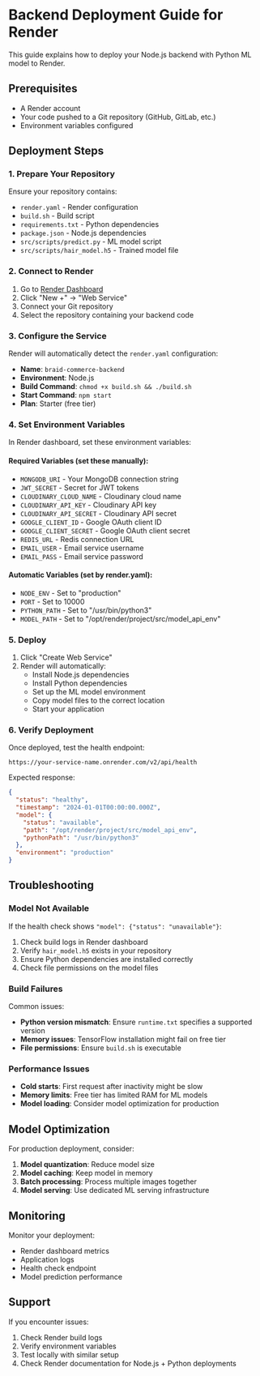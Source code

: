 # Backend Deployment Guide for Render

This guide explains how to deploy your Node.js backend with Python ML model to Render.

## Prerequisites

- A Render account
- Your code pushed to a Git repository (GitHub, GitLab, etc.)
- Environment variables configured

## Deployment Steps

### 1. Prepare Your Repository

Ensure your repository contains:

- `render.yaml` - Render configuration
- `build.sh` - Build script
- `requirements.txt` - Python dependencies
- `package.json` - Node.js dependencies
- `src/scripts/predict.py` - ML model script
- `src/scripts/hair_model.h5` - Trained model file

### 2. Connect to Render

1. Go to [Render Dashboard](https://dashboard.render.com/)
2. Click "New +" → "Web Service"
3. Connect your Git repository
4. Select the repository containing your backend code

### 3. Configure the Service

Render will automatically detect the `render.yaml` configuration:

- **Name**: `braid-commerce-backend`
- **Environment**: Node.js
- **Build Command**: `chmod +x build.sh && ./build.sh`
- **Start Command**: `npm start`
- **Plan**: Starter (free tier)

### 4. Set Environment Variables

In Render dashboard, set these environment variables:

#### Required Variables (set these manually):

- `MONGODB_URI` - Your MongoDB connection string
- `JWT_SECRET` - Secret for JWT tokens
- `CLOUDINARY_CLOUD_NAME` - Cloudinary cloud name
- `CLOUDINARY_API_KEY` - Cloudinary API key
- `CLOUDINARY_API_SECRET` - Cloudinary API secret
- `GOOGLE_CLIENT_ID` - Google OAuth client ID
- `GOOGLE_CLIENT_SECRET` - Google OAuth client secret
- `REDIS_URL` - Redis connection URL
- `EMAIL_USER` - Email service username
- `EMAIL_PASS` - Email service password

#### Automatic Variables (set by render.yaml):

- `NODE_ENV` - Set to "production"
- `PORT` - Set to 10000
- `PYTHON_PATH` - Set to "/usr/bin/python3"
- `MODEL_PATH` - Set to "/opt/render/project/src/model_api_env"

### 5. Deploy

1. Click "Create Web Service"
2. Render will automatically:
   - Install Node.js dependencies
   - Install Python dependencies
   - Set up the ML model environment
   - Copy model files to the correct location
   - Start your application

### 6. Verify Deployment

Once deployed, test the health endpoint:

```
https://your-service-name.onrender.com/v2/api/health
```

Expected response:

```json
{
  "status": "healthy",
  "timestamp": "2024-01-01T00:00:00.000Z",
  "model": {
    "status": "available",
    "path": "/opt/render/project/src/model_api_env",
    "pythonPath": "/usr/bin/python3"
  },
  "environment": "production"
}
```

## Troubleshooting

### Model Not Available

If the health check shows `"model": {"status": "unavailable"}`:

1. Check build logs in Render dashboard
2. Verify `hair_model.h5` exists in your repository
3. Ensure Python dependencies are installed correctly
4. Check file permissions on the model files

### Build Failures

Common issues:

- **Python version mismatch**: Ensure `runtime.txt` specifies a supported version
- **Memory issues**: TensorFlow installation might fail on free tier
- **File permissions**: Ensure `build.sh` is executable

### Performance Issues

- **Cold starts**: First request after inactivity might be slow
- **Memory limits**: Free tier has limited RAM for ML models
- **Model loading**: Consider model optimization for production

## Model Optimization

For production deployment, consider:

1. **Model quantization**: Reduce model size
2. **Model caching**: Keep model in memory
3. **Batch processing**: Process multiple images together
4. **Model serving**: Use dedicated ML serving infrastructure

## Monitoring

Monitor your deployment:

- Render dashboard metrics
- Application logs
- Health check endpoint
- Model prediction performance

## Support

If you encounter issues:

1. Check Render build logs
2. Verify environment variables
3. Test locally with similar setup
4. Check Render documentation for Node.js + Python deployments
